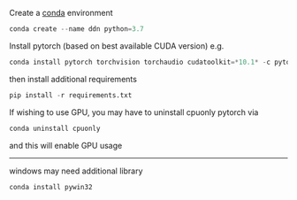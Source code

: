 Create a [conda](https://www.anaconda.com/) environment
```python
conda create --name ddn python=3.7
```
Install pytorch (based on best available CUDA version)
e.g. 
```python
conda install pytorch torchvision torchaudio cudatoolkit=*10.1* -c pytorch
```
then install additional requirements
```python
pip install -r requirements.txt
```
If wishing to use GPU, you may have to uninstall cpuonly pytorch via
```python
conda uninstall cpuonly
```
and this will enable GPU usage

---
windows may need additional library
```python
conda install pywin32
```
